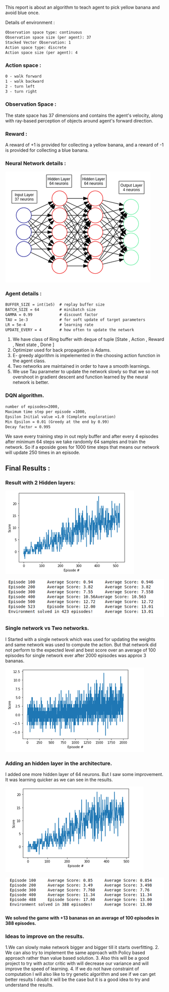 This report is about an algorithm to teach agent to pick yellow banana and avoid blue once.

Details of environment :
```
Observation space type: continuous
Observation space size (per agent): 37
Stacked Vector Observation: 1
Action space type: discrete
Action space size (per agent): 4
```

### Action space :
```
0 - walk forward
1 - walk backward
2 - turn left
3 - turn right
```

### Observation Space :

The state space has 37 dimensions and contains the agent's velocity, along with ray-based perception of objects around agent's forward direction. 

### Reward :
A reward of +1 is provided for collecting a yellow banana, 
and a reward of -1 is provided for collecting a blue banana.

### Neural Network details :
![](https://github.com/harshkakashaniya/Minion_robot/blob/main/Neural_netowork.png)

### Agent details :
```
BUFFER_SIZE = int(1e5)  # replay buffer size
BATCH_SIZE = 64         # minibatch size
GAMMA = 0.99            # discount factor
TAU = 1e-3              # for soft update of target parameters
LR = 5e-4               # learning rate 
UPDATE_EVERY = 4        # how often to update the network
```
1. We have class of Ring buffer with deque of tuple [State , Action , Reward , Next state , Done ]
2. Optimizer used for back propagation is Adams.
3. E- greedy algorithm is impelemented in the choosing action function in the agent class.
4. Two networks are maintained in order to have a smooth learnings.
5. We use Tau parameter to update the network slowly so that we so not overshoot in gradient descent and function learned by the neural network is better.

### DQN algorithm.
```
number of episodes=2000, 
Maximum time step per episode =1000,
Epsilon Initial value =1.0 (Complete exploration)
Min Epsilon = 0.01 (Greedy at the end by 0.99)
Decay factor = 0.995
```

We save every training step in out reply buffer and after every 4 episodes after minimum 64 steps we take randomly 64 samples and train the network.
So if a eposide goes for 1000 time steps that means our network will update 250 times in an episode.

## Final Results :

### Result with 2 Hidden layers:
![](https://github.com/harshkakashaniya/Minion_robot/blob/main/Banana_navigation/3_layer_network_1.png)

![](https://github.com/harshkakashaniya/Minion_robot/blob/main/Banana_navigation/3_layer_network_2.png)


### Single network vs Two networks.
I Started with a single network which was used for updating the weights and same network was used to compute the action. But that network did not perform to the expected level and best score over an average of 100 episodes for single network ever after 2000 episodes was approx 3 bananas. 

![](https://github.com/harshkakashaniya/Minion_robot/blob/main/Banana_navigation/training_one_network.png)

### Adding an hidden layer in the architecture.
I added one more hidden layer of 64 neurons. But I saw some improvement. It was learning quicker as we can see in the results.

![](https://github.com/harshkakashaniya/Minion_robot/blob/main/Banana_navigation/4_layer_network_graph.png)

![](https://github.com/harshkakashaniya/Minion_robot/blob/main/Banana_navigation/4_layer_network.png)

**We solved the game with +13 bananas on an average of 100 episodes in 388 episodes.**


### Ideas to improve on the results.
1.We can slowly make network bigger and bigger till it starts overfitting.
2. We can also try to implement the same approach with Policy based approach rather than value based solution.
3. Also this will be a good project to try with actor critic with will decrease our variance and will improve the speed of learning.
4. If we do not have constraint of computation I will also like to try genetic algorithm and see if we can get better results I doubt it will be the case but it is a good idea to try and understand the results.
